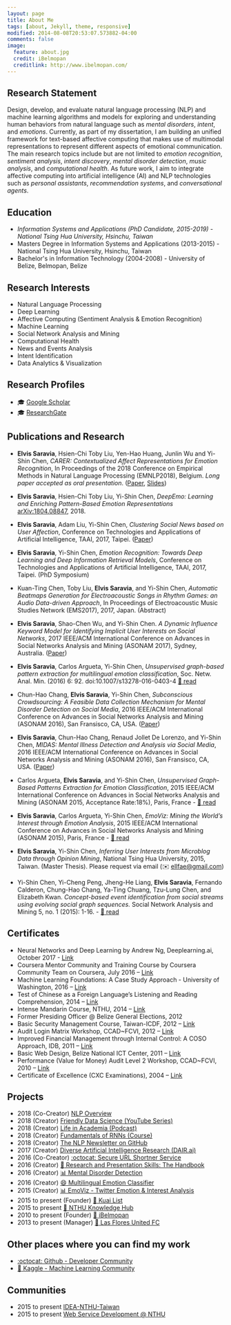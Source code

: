```yaml
---
layout: page
title: About Me
tags: [about, Jekyll, theme, responsive]
modified: 2014-08-08T20:53:07.573882-04:00
comments: false
image:
  feature: about.jpg
  credit: iBelmopan
  creditlink: http://www.ibelmopan.com/
---
```


## Research Statement
Design, develop, and evaluate natural language processing (NLP) and machine learning algorithms and models for exploring and understanding human behaviors from natural language such as *mental disorders*, *intent*, and *emotions*. Currently, as part of my dissertation, I am building an unified framework for text-based affective computing that makes use of multimodal representations to represent different aspects of emotional communication. The main research topics include but are not limited to *emotion recognition*, *sentiment analysis*, *intent discovery*, *mental disorder detection*, *music analysis*, and *computational health*. As future work, I aim to integrate affective computing into artificial intelligence (AI) and NLP technologies such as *personal assistants*, *recommendation systems*, and *conversational agents*. 

## Education
- *Information Systems and Applications (PhD Candidate, 2015-2019) - National Tsing Hua University, Hsinchu, Taiwan*
- Masters Degree in Information Systems and Applications (2013-2015) - National Tsing Hua University, Hsinchu, Taiwan
- Bachelor's in Information Technology (2004-2008) - University of Belize, Belmopan, Belize

## Research Interests
- Natural Language Processing
- Deep Learning
- Affective Computing (Sentiment Analysis & Emotion Recognition)
- Machine Learning
- Social Network Analysis and Mining
- Computational Health
- News and Events Analysis
- Intent Identification
- Data Analytics & Visualization

## Research Profiles
- :mortar_board: [Google Scholar](https://scholar.google.com.tw/citations?user=GTU6jHcAAAAJ&hl=en)
- :mortar_board: [ResearchGate](https://www.researchgate.net/profile/Elvis_Saravia)

## Publications and Research
- **Elvis Saravia**, Hsien-Chi Toby Liu, Yen-Hao Huang, Junlin Wu and Yi-Shin Chen, *CARER: Contextualized Affect Representations for Emotion Recognition*, In Proceedings of the 2018 Conference on Empirical Methods in Natural Language Processing (EMNLP2018), Belgium. *Long paper accepted as oral presentation*. ([Paper](https://aclanthology.info/papers/D18-1404/d18-1404), [Slides](https://docs.google.com/presentation/d/1CBYx4VNRuHOrVIK8LDP9vi2id5X8nM1nF4qLoG0ujpU/edit?usp=sharing))

- **Elvis Saravia**, Hsien-Chi Toby Liu, Yi-Shin Chen, *DeepEmo: Learning and Enriching Pattern-Based Emotion Representations* [arXiv:1804.08847](https://arxiv.org/abs/1804.08847), 2018.

- **Elvis Saravia**, Adam Liu, Yi-Shin Chen, *Clustering Social News based on User Affection*, Conference on Technologies and Applications of Artificial Intelligence, TAAI, 2017, Taipei. ([Paper](https://ieeexplore.ieee.org/document/8356894))

- **Elvis Saravia**, Yi-Shin Chen, *Emotion Recognition: Towards Deep Learning and Deep Information Retrieval Models*, Conference on Technologies and Applications of Artificial Intelligence, TAAI, 2017, Taipei. (PhD Symposium)

- Kuan-Ting Chen, Toby Liu, **Elvis Saravia**, and Yi-Shin Chen, *Automatic Beatmaps Generation for Electroacoustic Songs in Rhythm Games: an Audio Data-driven Approach*, In Proceedings of Electroacoustic Music Studies Network (EMS2017), 2017, Japan. (Abstract)

- **Elvis Saravia**, Shao-Chen Wu, and Yi-Shin Chen. *A Dynamic Influence Keyword Model for Identifying Implicit User Interests on Social Networks*, 2017 IEEE/ACM International Conference on Advances in Social Networks Analysis and Mining (ASONAM 2017), Sydney, Australia. ([Paper](https://dl.acm.org/citation.cfm?doid=3110025.3120987))

- **Elvis Saravia**, Carlos Argueta, Yi-Shin Chen, *Unsupervised graph-based pattern extraction for multilingual emotion classification*, Soc. Netw. Anal. Min. (2016) 6: 92. doi:10.1007/s13278-016-0403-4 [:page_facing_up: read](http://bit.ly/2eAO7QS)

- Chun-Hao Chang, **Elvis Saravia**, Yi-Shin Chen, *Subconscious Crowdsourcing: A Feasible Data Collection Mechanism for Mental Disorder Detection on Social Media*, 2016 IEEE/ACM International Conference on Advances in Social Networks Analysis and Mining (ASONAM 2016), San Fransisco, CA, USA. ([Paper](https://ieeexplore.ieee.org/document/7752261))

- **Elvis Saravia**, Chun-Hao Chang, Renaud Jollet De Lorenzo, and Yi-Shin Chen, *MIDAS: Mental Illness Detection and Analysis via Social Media*, 2016 IEEE/ACM International Conference on Advances in Social Networks Analysis and Mining (ASONAM 2016), San Fransisco, CA, USA. ([Paper](https://ieeexplore.ieee.org/document/7752434))

- Carlos Argueta, **Elvis Saravia**, and Yi-Shin Chen, *Unsupervised Graph-Based Patterns Extraction for Emotion Classification*, 2015 IEEE/ACM International Conference on Advances in Social Networks Analysis and Mining (ASONAM 2015, Acceptance Rate:18%), Paris, France - [:page_facing_up: read](http://bit.ly/1sjzq7T)

- **Elvis Saravia**, Carlos Argueta, Yi-Shin Chen, *EmoViz: Mining the World’s Interest through Emotion Analysis*, 2015 IEEE/ACM International Conference on Advances in Social Networks Analysis and Mining (ASONAM 2015), Paris, France - [:page_facing_up: read](http://bit.ly/1OnoC1S)

- **Elvis Saravia**, Yi-Shin Chen, *Inferring User Interests from Microblog Data through Opinion Mining*, National Tsing Hua University, 2015, Taiwan. (Master Thesis). Please request via email (:envelope: ellfae@gmail.com)

- Yi-Shin Chen, Yi-Cheng Peng, Jheng-He Liang, **Elvis Saravia**, Fernando Calderon, Chung-Hao Chang, Ya-Ting Chuang, Tzu-Lung Chen, and Elizabeth Kwan. *Concept-based event identification from social streams using evolving social graph sequences.* Social Network Analysis and Mining 5, no. 1 (2015): 1-16. - [:page_facing_up: read](http://bit.ly/1TBTiJ4)

## Certificates
- Neural Networks and Deep Learning by Andrew Ng, Deeplearning.ai, October 2017 - [Link](https://www.coursera.org/account/accomplishments/certificate/ZRU889QBQFAS)
- Coursera Mentor Community and Training Course by Coursera Community Team on Coursera, July 2016 – [Link](http://bit.ly/29BwhGs)
- Machine Learning Foundations: A Case Study Approach - University of Washington, 2016 – [Link](http://bit.ly/1Wbus7V)
- Test of Chinese as a Foreign Language’s Listening and Reading Comprehension, 2014 – [Link](https://www.dropbox.com/s/veq0q7jtw203ykg/ELvis-Chinese%20Exam%20Certficate.pdf?dl=0)
- Intense Mandarin Course, NTHU, 2014 – [Link](https://www.dropbox.com/s/h1cm5ebfd953wl8/chinese%20exam%20diploma.pdf?dl=0)
- Former Presiding Officer @ Belize General Elections, 2012
- Basic Security Management Course, Taiwan-ICDF, 2012 – [Link](https://www.dropbox.com/s/qrqahsnymkpxtv9/basic_security_management.pdf?dl=0)
- Audit Login Matrix Workshop, CCAD~FCVI, 2012 – [Link](https://www.dropbox.com/s/eyg0ahcawk1dq0f/Audit_Logic_workshop.pdf?dl=0)
- Improved Financial Management through Internal Control: A COSO Approach, IDB, 2011 – [Link](https://www.dropbox.com/s/zt9kqhz8rcoexir/Improving_financial_management.pdf?dl=0)
- Basic Web Design, Belize National ICT Center, 2011 – [Link](https://www.dropbox.com/s/qsq069j5su03gdw/Web_design.pdf?dl=0)
- Performance (Value for Money) Audit Level 2 Workshop, CCAD~FCVI, 2010 – [Link](https://www.dropbox.com/s/ifp8ec2y92nvmvb/performance_vfm.pdf?dl=0)
- Certificate of Excellence (CXC Examinations), 2004 – [Link](https://www.dropbox.com/s/6zpwus3nayvcsax/certificate%20of%20excellence.pdf?dl=0)   

## Projects
- 2018 (Co-Creator) [NLP Overview](https://nlpoverview.com/)
- 2018 (Creator) [Friendly Data Science (YouTube Series)](https://goo.gl/gcFo1i)
- 2018 (Creator) [Life in Academia (Podcast)](https://goo.gl/LsM6jk)
- 2018 (Creator) [Fundamentals of RNNs (Course)](https://goo.gl/jcbmk7)
- 2018 (Creator) [The NLP Newsletter on GitHub](https://github.com/omarsar/nlp_newsletter)
- 2017 (Creator) [Diverse Artificial Intelligence Research (DAIR.ai)](https://medium.com/dair-ai)
- 2016 (Co-Creator) [:octocat: Secure URL Shortner Service](https://github.com/wisebits/url-shortner)
- 2016 (Creator) [:blue_book: Research and Presentation Skills: The Handbook](http://bit.ly/1NsSI3O)
- 2016 (Creator) [:bar_chart: Mental Disorder Detection](http://bit.ly/ideamidas)
- 2016 (Creator) [:smile: Multilingual Emotion Classifier](http://bit.ly/ilmeda)
- 2015 (Creator) [:bar_chart: EmoViz - Twitter Emotion & Interest Analysis](http://bit.ly/emoviz)
- 2015 to present (Founder) [:link: Kuai List](http://bit.ly/1N6LxfS)
- 2015 to present [:link: NTHU Knowledge Hub](https://github.com/NTHU-Knowledge-Hub)
- 2010 to present (Founder) [:link: iBelmopan](http://bit.ly/1TSu3EY)
- 2013 to present (Manager) [:link: Las Flores United FC](https://www.facebook.com/pages/Las-Flores-United-FC/497355076975221?fref=ts)

## Other places where you can find my work
- [:octocat: Github - Developer Community](http://bit.ly/1TJXsOY)
- [:link: Kaggle - Machine Learning Community](http://bit.ly/1s55s6W)

## Communities
- 2015 to present [IDEA-NTHU-Taiwan](https://github.com/IDEA-NTHU-Taiwan)
- 2015 to present [Web Service Development @ NTHU](https://www.facebook.com/groups/ISS.SOAD/)

